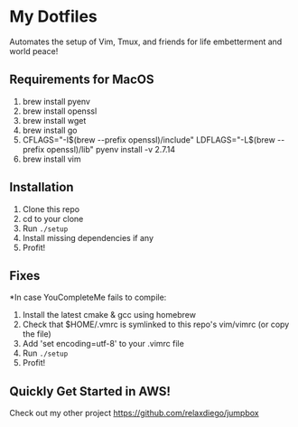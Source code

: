 My Dotfiles
===========

Automates the setup of Vim, Tmux, and friends for life embetterment and
world peace!

Requirements for MacOS
----------------------

1. brew install pyenv
2. brew install openssl
3. brew install wget
4. brew install go
5. CFLAGS="-I$(brew --prefix openssl)/include" LDFLAGS="-L$(brew --prefix openssl)/lib" pyenv install -v 2.7.14
6. brew install vim

Installation
------------

1. Clone this repo 
2. cd to your clone
3. Run `./setup`
4. Install missing dependencies if any
5. Profit!


Fixes
------------
*In case YouCompleteMe fails to compile:
 1. Install the latest cmake & gcc using homebrew
 2. Check that $HOME/.vmrc is symlinked to this repo's vim/vimrc (or copy the file)
 3. Add 'set encoding=utf-8' to your .vimrc file
 4. Run `./setup`
 5. Profit!

Quickly Get Started in AWS!
---------------------------

Check out my other project https://github.com/relaxdiego/jumpbox
